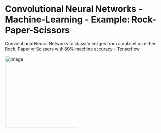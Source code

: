 # Convolutional Neural Networks - Machine-Learning - Example:  Rock-Paper-Scissors
Convolutional Neural Networks to classify images from a dataset as either Rock, Paper or Scissors with 80% machine accuracy - Tensorflow


<img width="234" alt="image" src="https://user-images.githubusercontent.com/90579801/137851479-46f50dcf-beed-4389-92de-d1e282f69dcd.PNG">



